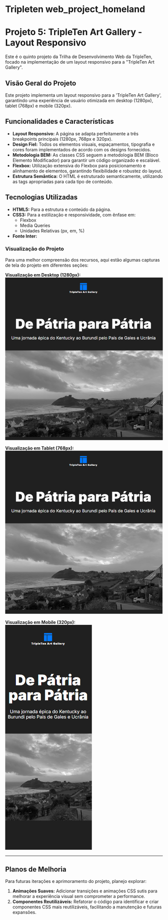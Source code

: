 # Tripleten web_project_homeland

# Projeto 5: TripleTen Art Gallery - Layout Responsivo

Este é o quinto projeto da Trilha de Desenvolvimento Web da TripleTen, focado na implementação de um layout responsivo para a "TripleTen Art Gallery".

## Visão Geral do Projeto

Este projeto implementa um layout responsivo para a 'TripleTen Art Gallery', garantindo uma experiência de usuário otimizada em desktop (1280px), tablet (768px) e mobile (320px).

## Funcionalidades e Características

- **Layout Responsivo:** A página se adapta perfeitamente a três breakpoints principais (1280px, 768px e 320px).
- **Design Fiel:** Todos os elementos visuais, espaçamentos, tipografia e cores foram implementados de acordo com os designs fornecidos.
- **Metodologia BEM:** As classes CSS seguem a metodologia BEM (Bloco Elemento Modificador) para garantir um código organizado e escalável.
- **Flexbox:** Utilização extensiva do Flexbox para posicionamento e alinhamento de elementos, garantindo flexibilidade e robustez do layout.
- **Estrutura Semântica:** O HTML é estruturado semanticamente, utilizando as tags apropriadas para cada tipo de conteúdo.

## Tecnologias Utilizadas

- **HTML5:** Para a estrutura e conteúdo da página.
- **CSS3:** Para a estilização e responsividade, com ênfase em:
  - Flexbox
  - Media Queries
  - Unidades Relativas (px, em, %)
- **Fonte Inter:**

### Visualização do Projeto

Para uma melhor compreensão dos recursos, aqui estão algumas capturas de tela do projeto em diferentes seções:

**Visualização em Desktop (1280px):**
![Captura de tela Desktop](./assets/images/desktop-view.png)

**Visualização em Tablet (768px):**
![Captura de tela Tablet](./assets/images/tablet-view.png)

**Visualização em Mobile (320px):**
![Captura de tela Mobile](./assets/images/mobile-view.png)

---

## Planos de Melhoria

Para futuras iterações e aprimoramento do projeto, planejo explorar:

1.  **Animações Suaves:** Adicionar transições e animações CSS sutis para melhorar a experiência visual sem comprometer a performance.
2.  **Componentes Reutilizáveis:** Refatorar o código para identificar e criar componentes CSS mais reutilizáveis, facilitando a manutenção e futuras expansões.

